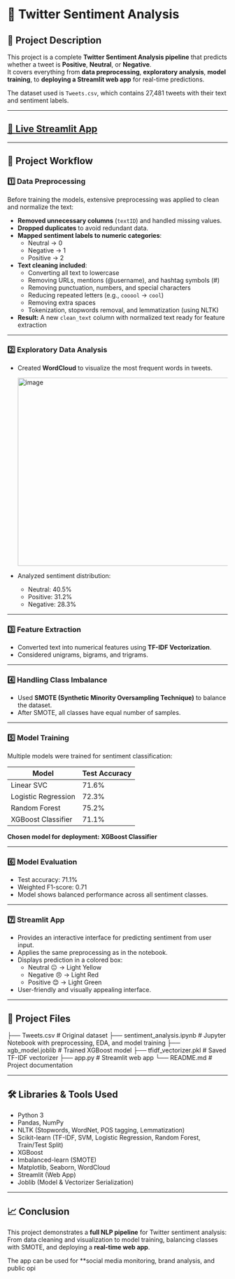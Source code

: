 # 💬 Twitter Sentiment Analysis

## 📌 Project Description
This project is a complete **Twitter Sentiment Analysis pipeline** that predicts whether a tweet is **Positive**, **Neutral**, or **Negative**.  
It covers everything from **data preprocessing**, **exploratory analysis**, **model training**, to **deploying a Streamlit web app** for real-time predictions.

The dataset used is `Tweets.csv`, which contains 27,481 tweets with their text and sentiment labels.

---
## [🔗 **Live Streamlit App**](https://twitter-sentiment-analysis1.streamlit.app/)


---

## 📝 Project Workflow

### 1️⃣ Data Preprocessing
Before training the models, extensive preprocessing was applied to clean and normalize the text:

- **Removed unnecessary columns** (`textID`) and handled missing values.
- **Dropped duplicates** to avoid redundant data.
- **Mapped sentiment labels to numeric categories**:
  - Neutral → 0  
  - Negative → 1  
  - Positive → 2
- **Text cleaning included**:
  - Converting all text to lowercase
  - Removing URLs, mentions (@username), and hashtag symbols (#)
  - Removing punctuation, numbers, and special characters
  - Reducing repeated letters (e.g., `cooool` → `cool`)
  - Removing extra spaces
  - Tokenization, stopwords removal, and lemmatization (using NLTK)
- **Result:** A new `clean_text` column with normalized text ready for feature extraction

---

### 2️⃣ Exploratory Data Analysis
- Created **WordCloud** to visualize the most frequent words in tweets.

  <img width="790" height="429" alt="image" src="https://github.com/user-attachments/assets/83e10da7-5a0a-4e92-8cff-b1107bf35fad" />

- Analyzed sentiment distribution:
  - Neutral: 40.5%  
  - Positive: 31.2%  
  - Negative: 28.3%

---

### 3️⃣ Feature Extraction
- Converted text into numerical features using **TF-IDF Vectorization**.
- Considered unigrams, bigrams, and trigrams.

---

### 4️⃣ Handling Class Imbalance
- Used **SMOTE (Synthetic Minority Oversampling Technique)** to balance the dataset.
- After SMOTE, all classes have equal number of samples.

---

### 5️⃣ Model Training
Multiple models were trained for sentiment classification:

| Model                  | Test Accuracy |
|------------------------|---------------|
| Linear SVC             | 71.6%        |
| Logistic Regression    | 72.3%        |
| Random Forest          | 75.2%        |
| XGBoost Classifier     | 71.1%        |

**Chosen model for deployment:** **XGBoost Classifier**

---

### 6️⃣ Model Evaluation
- Test accuracy: 71.1%
- Weighted F1-score: 0.71
- Model shows balanced performance across all sentiment classes.

---

### 7️⃣ Streamlit App
- Provides an interactive interface for predicting sentiment from user input.
- Applies the same preprocessing as in the notebook.
- Displays prediction in a colored box:
  - Neutral 😐 → Light Yellow
  - Negative 😠 → Light Red
  - Positive 😊 → Light Green
- User-friendly and visually appealing interface.

---

## 📂 Project Files
├── Tweets.csv # Original dataset
├── sentiment_analysis.ipynb # Jupyter Notebook with preprocessing, EDA, and model training
├── xgb_model.joblib # Trained XGBoost model
├── tfidf_vectorizer.pkl # Saved TF-IDF vectorizer
├── app.py # Streamlit web app
└── README.md # Project documentation


---

## 🛠️ Libraries & Tools Used
- Python 3
- Pandas, NumPy
- NLTK (Stopwords, WordNet, POS tagging, Lemmatization)
- Scikit-learn (TF-IDF, SVM, Logistic Regression, Random Forest, Train/Test Split)
- XGBoost
- Imbalanced-learn (SMOTE)
- Matplotlib, Seaborn, WordCloud
- Streamlit (Web App)
- Joblib (Model & Vectorizer Serialization)

---

## 📈 Conclusion
This project demonstrates a **full NLP pipeline** for Twitter sentiment analysis:  
From data cleaning and visualization to model training, balancing classes with SMOTE, and deploying a **real-time web app**.  

The app can be used for **social media monitoring, brand analysis, and public opi
